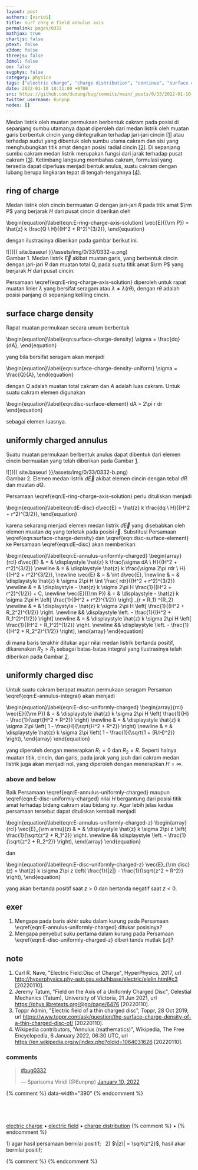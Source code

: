 ```yaml
---
layout: post
authors: [viridi]
title: surf chrg e field annulus axis
permalink: pages/0332
mathjax: true
chartjs: false
ptext: false
x3dom: false
threejs: false
3dmol: false
oo: false
svgphys: false
category: physics
tags: ["electric charge", "charge distribution", "continue", "surface charge", "electric field", "ring", "axis", "center", "annulus"]
date: 2022-01-10 10:31:00 +0700
src: https://github.com/dudung/bug/commits/main/_posts/0/33/2022-01-10-surf-chrg-e-field-annulus-axis.md
twitter_username: 6unpnp
nodes: []
---
```

Medan listrik oleh muatan permukaan berbentuk cakram pada posisi di sepanjang sumbu utamanya dapat diperoleh dari medan listrik oleh muatan garis berbentuk cincin yang diintegralkan terhadap jari-jari cincin [[1](#r01)] atau terhadap sudut yang dibentuk oleh sumbu utama cakram dan sisi yang menghubungkan titik amat dengan posisi radial cincin [[2](#r02)]. Di sepanjang sumbu cakram medan listrik merupakan fungsi dari jarak terhadap pusat cakram [[3](#r03)]. Ketimbang langsung membahas cakram, formulasi yang tersedia dapat diperluas menjadi bentuk anulus, suatu cakram dengan lubang berupa lingkaran tepat di tengah-tengahnya [[4](#r04)].


## ring of charge
Medan listrik oleh cincin bermuatan $Q$ dengan jari-jari $R$ pada titik amat $\rm P$ yang berjarak $H$ dari pusat cincin diberikan oleh

\begin{equation}\label{eqn:E-ring-charge-axis-solution}
\vec{E}({\rm P}) = \hat{z} k \frac{Q \ H}{(H^2 + R^2)^{3/2}},
\end{equation}

dengan ilustrasinya diberikan pada gambar berikut ini.

![]({{ site.baseurl }}/assets/img/0/33/0332-a.png) \
Gambar <a name='fig1'>1</a>. Medan listrik $\vec{E}$ akibat muatan garis, yang berbentuk cincin dengan jari-jari $R$ dan muatan total $Q$, pada suatu titik amat $\rm P$ yang berjarak $H$ dari pusat cincin.

Persamaan \eqref{eqn:E-ring-charge-axis-solution} diperoleh untuk rapat muatan linier $\lambda$ yang bersifat seragam atau $\lambda \ne \lambda(r\theta)$, dengan $r\theta$ adalah posisi panjang di sepanjang keliling cincin.


## surface charge density
Rapat muatan permukaan secara umum berbentuk

\begin{equation}\label{eqn:surface-charge-density}
\sigma = \frac{dq}{dA},
\end{equation}

yang bila bersifat seragam akan menjadi

\begin{equation}\label{eqn:surface-charge-density-uniform}
\sigma = \frac{Q}{A},
\end{equation}

dengan $Q$ adalah muatan total cakram dan $A$ adalah luas cakram. Untuk suatu cakram elemen digunakan

\begin{equation}\label{eqn:disc-surface-element}
dA = 2\pi r dr
\end{equation}

sebagai elemen luasnya.


## uniformly charged annulus
Suatu muatan permukaan berbentuk anulus dapat dibentuk dari elemen cincin bermuatan yang telah diberikan pada Gambar [1](#fig1).

![]({{ site.baseurl }}/assets/img/0/33/0332-b.png) \
Gambar <a name='fig2'>2</a>. Elemen medan listrik $d\vec{E}$ akibat elemen cincin dengan tebal $dR$ dan muatan $dQ$.

Persamaan \eqref{eqn:E-ring-charge-axis-solution} perlu dituliskan menjadi

\begin{equation}\label{eqn:dE-disc}
d\vec{E} = \hat{z} k \frac{dq \ H}{(H^2 + r^2)^{3/2}},
\end{equation}

karena sekarang menjadi elemen medan listrik $d\vec{E}$ yang disebabkan oleh elemen muatan $dq$ yang terletak pada posisi $\vec{r}$. Substitusi Persamaan \eqref{eqn:surface-charge-density} dan \eqref{eqn:disc-surface-element} ke Persamaan \eqref{eqn:dE-disc} akan memberikan

\begin{equation}\label{eqn:E-annulus-uniformly-charged}
\begin{array}{rcl}
d\vec{E} & = & \displaystyle \hat{z} k \frac{\sigma dA \ H}{(H^2 + r^2)^{3/2}} \newline
& = & \displaystyle \hat{z} k \frac{\sigma 2\pi rdr \ H}{(H^2 + r^2)^{3/2}}, \newline
\vec{E} & = & \int d\vec{E}, \newline
& = & \displaystyle \hat{z} k \sigma 2\pi H \int \frac{ rdr}{(H^2 + r^2)^{3/2}} \newline
& = & \displaystyle - \hat{z} k \sigma 2\pi H \frac{1}{(H^2 + r^2)^{1/2}} + C, \newline
\vec{E}({\rm P}) & = & \displaystyle - \hat{z} k \sigma 2\pi H  \left[ \frac{1}{(H^2 + r^2)^{1/2}} \right] _{r = R_1} ^{R_2} \newline
& = & \displaystyle - \hat{z} k \sigma 2\pi H  \left[ \frac{1}{(H^2 + R_2^2)^{1/2}} \right. \newline
&& \displaystyle \left. - \frac{1}{(H^2 + R_1^2)^{1/2}} \right] \newline
& = & \displaystyle \hat{z} k \sigma 2\pi H  \left[ \frac{1}{(H^2 + R_1^2)^{1/2}} \right. \newline
&& \displaystyle \left. - \frac{1}{(H^2 + R_2^2)^{1/2}} \right],
\end{array}
\end{equation}

di mana baris terakhir ditukar agar nilai medan listrik bertanda positif, dikarenakan $R_2 > R_1$ sebagai batas-batas integral yang ilustrasinya telah diberikan pada Gambar [2](#fig2).


## uniformly charged disc
Untuk suatu cakram berapat muatan permukaan seragam Persaman \eqref{eqn:E-annulus-integral} akan menjadi

\begin{equation}\label{eqn:E-disc-uniformly-charged}
\begin{array}{rcl}
\vec{E}({\rm P}) & = & \displaystyle \hat{z} k \sigma 2\pi H  \left( \frac{1}{H} - \frac{1}{\sqrt{H^2 + R^2}} \right) \newline
& = & \displaystyle \hat{z} k \sigma 2\pi \left( 1 - \frac{H}{\sqrt{H^2 + R^2}} \right) \newline
& = & \displaystyle \hat{z} k \sigma 2\pi \left( 1 - \frac{1}{\sqrt{1 + (R/H)^2}} \right),
\end{array}
\end{equation}

yang diperoleh dengan menerapkan $R_1 = 0$ dan $R_2 = R$. Seperti halnya muatan titik, cincin, dan garis, pada jarak yang jauh dari cakram medan listrik juga akan menjadi nol, yang diperoleh dengan menerapkan $H = \infty$.

### above and below
Baik Persamaan \eqref{eqn:E-annulus-uniformly-charged} maupun \eqref{eqn:E-disc-uniformly-charged} nilai $H$ bergantung dari posisi titik amat terhadap bidang cakram atau bidang $xy$. Agar lebih jelas kedua persamaan tersebut dapat dituliskan kembali menjadi

\begin{equation}\label{eqn:E-annulus-uniformly-charged-z}
\begin{array}{rcl}
\vec{E}_{\rm annu}(z) & = & \displaystyle \hat{z} k \sigma 2\pi z  \left( \frac{1}{\sqrt{z^2 + R_1^2}} \right. \newline
&& \displaystyle \left. - \frac{1}{\sqrt{z^2 + R_2^2}} \right),
\end{array}
\end{equation}

dan

\begin{equation}\label{eqn:E-disc-uniformly-charged-z}
\vec{E}_{\rm disc}(z) = \hat{z} k \sigma 2\pi z \left( \frac{1}{|z|} - \frac{1}{\sqrt{z^2 + R^2}} \right),
\end{equation}
 
yang akan bertanda positif saat $z > 0$ dan bertanda negatif saat $z < 0$.

## exer
1. Mengapa pada baris akhir suku dalam kurung pada Persamaan \eqref{eqn:E-annulus-uniformly-charged} ditukar posisinya?
2. Mengapa penyebut suku pertama dalam kurung pada Persamaan \eqref{eqn:E-disc-uniformly-charged-z} diberi tanda mutlak $\| z \|$?


## note
1. <a name='r01'></a>Carl R. Nave, "Electric Field:Disc of Charge", HyperPhysics, 2017, url <http://hyperphysics.phy-astr.gsu.edu/hbase/electric/elelin.html#c3> [20220110].
2. <a name='r02'></a>Jeremy Tatum, "Field on the Axis of a Uniformly Charged Disc", Celestial Mechanics (Tatum), University of Victoria, 21 Jun 2021, url <https://phys.libretexts.org/@go/page/6476> [20220110].
3. <a name='r03'></a>Toppr Admin, "Electric field of a thin charged disc", Toppr, 28 Oct 2019, url <https://www.toppr.com/ask/question/the-surface-charge-density-of-a-thin-charged-disc-of/> [20220110].
4. <a name='r04'></a>Wikipedia contributors, "Annulus (mathematics)", Wikipedia, The Free Encyclopedia, 6 January 2022, 06:30 UTC, url <https://en.wikipedia.org/w/index.php?oldid=1064031626> [20220110].

### comments
<blockquote class="twitter-tweet" data-width="390"><p lang="und" dir="ltr"><a href="https://twitter.com/hashtag/bug0332?src=hash&amp;ref_src=twsrc%5Etfw">#bug0332</a></p>&mdash; Sparisoma Viridi (@6unpnp) <a href="https://twitter.com/6unpnp/status/1480388466202476548?ref_src=twsrc%5Etfw">January 10, 2022</a></blockquote> <script async src="https://platform.twitter.com/widgets.js" charset="utf-8"></script>
{% comment %} data-width="390" {% endcomment %}


## &nbsp;
[electric charge](0280.html) &bull; [electric field](0282.html) &bull; [charge distribution](0283.html)
{% comment %} []() &bull; []() {% endcomment %}


<ans>
1) agar hasil persamaan bernilai positif; &nbsp;
2) $\|z\| = \sqrt{z^2}$, hasil akar bernilai positif; &nbsp;
</ans>


{% comment %}
{% endcomment %}
